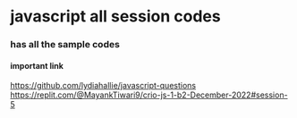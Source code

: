 # javascript all session codes 
### has all the sample codes
#### important link
https://github.com/lydiahallie/javascript-questions
https://replit.com/@MayankTiwari9/crio-js-1-b2-December-2022#session-5
